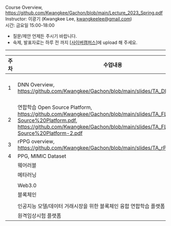 Course Overview, https://github.com/Kwangkee/Gachon/blob/main/Lecture_2023_Spring.pdf  
Instructor: 이광기 (Kwangkee Lee, kwangkeelee@gmail.com)  
시간: 금요일 15:00-18:00  
- 질문/제안 언제든 주시기 바랍니다.
- 숙제, 발표자료는 하루 전 까지 [[사이버캠퍼스](https://cyber.gachon.ac.kr/course/view.php?id=85330)]에 upload 해 주세요.

***
|주차|수업내용|참고|실습|
|---|---|---|---|
|1|DNN Overview, https://github.com/Kwangkee/Gachon/blob/main/slides/TA_DL_overview.pdf||PyTorch 설치, Tutorial/Sample code, [Add Install Guide]|
|2|연합학습 Open Source Platform, https://github.com/Kwangkee/Gachon/blob/main/slides/TA_FL%20Open-Source%20Platform.pdf, https://github.com/Kwangkee/Gachon/blob/main/slides/TA_FL%20Open-Source%20Platform-2.pdf|https://github.com/Kwangkee/FL|Flower/FedML 설치, Tutorial/Sample code, [Add Install Guide]|
|3|rPPG overview, https://github.com/Kwangkee/Gachon/blob/main/slides/TA_rPPG_Overview.pdf|https://github.com/Kwangkee/rPPG|
|4|PPG, MIMIC Dataset 
||웨어러블
||메타러닝
||
||Web3.0|https://https://github.com/Kwangkee/WEB3.0|
||블록체인
||
||인공지능 모델/데이터 거래시장을 위한 블록체인 융합 연합학습 플랫폼
||원격임상시험 플랫폼


